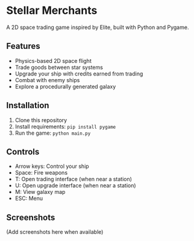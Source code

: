 # Stellar Merchants

A 2D space trading game inspired by Elite, built with Python and Pygame.

## Features
- Physics-based 2D space flight
- Trade goods between star systems
- Upgrade your ship with credits earned from trading
- Combat with enemy ships
- Explore a procedurally generated galaxy

## Installation
1. Clone this repository
2. Install requirements: `pip install pygame`
3. Run the game: `python main.py`

## Controls
- Arrow keys: Control your ship
- Space: Fire weapons
- T: Open trading interface (when near a station)
- U: Open upgrade interface (when near a station)
- M: View galaxy map
- ESC: Menu

## Screenshots
(Add screenshots here when available)
